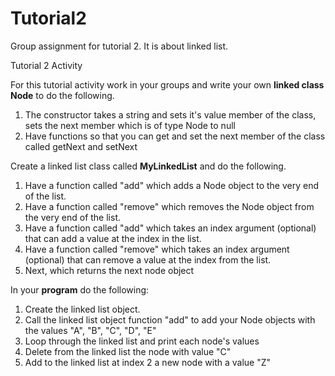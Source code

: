 # Tutorial2
Group assignment for tutorial 2. It is about linked list.

Tutorial 2 Activity

For this tutorial activity work in your groups and write your own **linked class Node** to do the following.

1. The constructor takes a string and sets it's value member of the class, sets the next member which is of type Node to null
2. Have functions so that you can get and set the next  member of the class called getNext and setNext


Create a linked list class called **MyLinkedList** and do the following.

1. Have a function called "add" which adds a Node object to the very end of the list.
2. Have a function called "remove" which removes the Node object from the very end of the list.
3. Have a function called "add" which takes an index argument (optional) that can add a value at the index in the list.
4. Have a function called "remove" which takes an index argument (optional) that can remove a value at the index from the list.
5. Next, which returns the next node object

In your **program** do the following:

1. Create the linked list object.
2. Call the linked list object function "add" to add your Node objects with the values "A", "B", "C", "D", "E"
3. Loop through the linked list and print each node's values
4. Delete from the linked list the node with value "C"
5. Add to the linked list at index 2 a new node with a value "Z"
